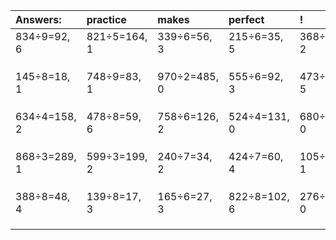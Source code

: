 | Answers: | practice | makes | perfect | ! |
| :--- | :--- | :--- | :--- | :--- |
| 834÷9=92, 6 | 821÷5=164, 1 | 339÷6=56, 3 | 215÷6=35, 5 | 368÷6=61, 2 | 
|   |   |   |   |   | 
|   |   |   |   |   | 
|   |   |   |   |   | 
| 145÷8=18, 1 | 748÷9=83, 1 | 970÷2=485, 0 | 555÷6=92, 3 | 473÷6=78, 5 | 
|   |   |   |   |   | 
|   |   |   |   |   | 
|   |   |   |   |   | 
| 634÷4=158, 2 | 478÷8=59, 6 | 758÷6=126, 2 | 524÷4=131, 0 | 680÷5=136, 0 | 
|   |   |   |   |   | 
|   |   |   |   |   | 
|   |   |   |   |   | 
| 868÷3=289, 1 | 599÷3=199, 2 | 240÷7=34, 2 | 424÷7=60, 4 | 105÷8=13, 1 | 
|   |   |   |   |   | 
|   |   |   |   |   | 
|   |   |   |   |   | 
| 388÷8=48, 4 | 139÷8=17, 3 | 165÷6=27, 3 | 822÷8=102, 6 | 276÷2=138, 0 | 
|   |   |   |   |   | 
|   |   |   |   |   | 
|   |   |   |   |   | 
